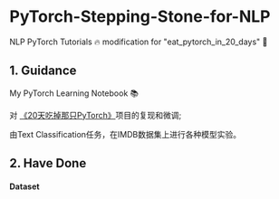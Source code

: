 # PyTorch-Stepping-Stone-for-NLP
NLP PyTorch Tutorials 🔥 modification for "eat_pytorch_in_20_days" 🤔

## 1. Guidance
My PyTorch Learning Notebook 📚 <p>
对 [《20天吃掉那只PyTorch》](https://github.com/lyhue1991/eat_pytorch_in_20_days)项目的复现和微调; <p>
由Text Classification任务，在IMDB数据集上进行各种模型实验。

## 2. Have Done
#### Dataset

